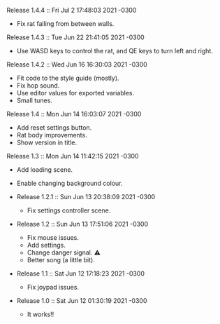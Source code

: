 Release 1.4.4 :: Fri Jul 2 17:48:03 2021 -0300
  - Fix rat falling from between walls.

Release 1.4.3 :: Tue Jun 22 21:41:05 2021 -0300
  - Use WASD keys to control the rat, and QE keys to turn left and right.

Release 1.4.2 :: Wed Jun 16 16:30:03 2021 -0300
  - Fit code to the style guide (mostly).
  - Fix hop sound.
  - Use editor values for exported variables.
  - Small tunes.

Release 1.4 :: Mon Jun 14 16:03:07 2021 -0300
  - Add reset settings button.
  - Rat body improvements.
  - Show version in title.

Release 1.3 :: Mon Jun 14 11:42:15 2021 -0300
  - Add loading scene.
  - Enable changing background colour.

- Release 1.2.1 :: Sun Jun 13 20:38:09 2021 -0300
  - Fix settings controller scene.

- Release 1.2 :: Sun Jun 13 17:51:06 2021 -0300
  - Fix mouse issues.
  - Add settings.
  - Change danger signal. ⚠️
  - Better song (a little bit).

- Release 1.1 :: Sat Jun 12 17:18:23 2021 -0300
  - Fix joypad issues.

- Release 1.0 :: Sat Jun 12 01:30:19 2021 -0300
  - It works!!
